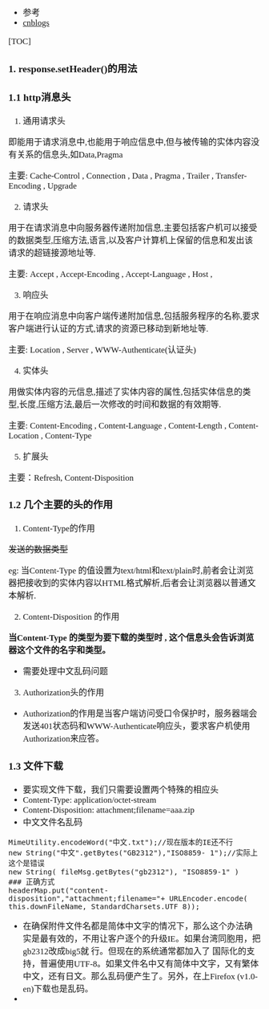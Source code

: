 <span  style="font-family: Simsun,serif; font-size: 17px; ">

- 参考
- [cnblogs](https://www.cnblogs.com/mingforyou/p/4259113.html)

[TOC]

### 1. response.setHeader()的用法

### 1.1 http消息头

1. 通用请求头

即能用于请求消息中,也能用于响应信息中,但与被传输的实体内容没有关系的信息头,如Data,Pragma

主要: Cache-Control , Connection , Data , Pragma , Trailer , Transfer-Encoding , Upgrade

2. 请求头

用于在请求消息中向服务器传递附加信息,主要包括客户机可以接受的数据类型,压缩方法,语言,以及客户计算机上保留的信息和发出该请求的超链接源地址等.

主要: Accept , Accept-Encoding , Accept-Language , Host ,

3. 响应头

用于在响应消息中向客户端传递附加信息,包括服务程序的名称,要求客户端进行认证的方式,请求的资源已移动到新地址等.

主要: Location , Server , WWW-Authenticate(认证头)

4. 实体头

用做实体内容的元信息,描述了实体内容的属性,包括实体信息的类型,长度,压缩方法,最后一次修改的时间和数据的有效期等.

主要: Content-Encoding , Content-Language , Content-Length , Content-Location , Content-Type

5. 扩展头

主要：Refresh, Content-Disposition

### 1.2 几个主要的头的作用

1. Content-Type的作用

~~发送的数据类型~~

eg: 当Content-Type 的值设置为text/html和text/plain时,前者会让浏览器把接收到的实体内容以HTML格式解析,后者会让浏览器以普通文本解析.

2. Content-Disposition 的作用

**当Content-Type 的类型为要下载的类型时 , 这个信息头会告诉浏览器这个文件的名字和类型。**

- 需要处理中文乱码问题

3. Authorization头的作用

- Authorization的作用是当客户端访问受口令保护时，服务器端会发送401状态码和WWW-Authenticate响应头，要求客户机使用Authorization来应答。


### 1.3 文件下载

- 要实现文件下载，我们只需要设置两个特殊的相应头
- Content-Type:       application/octet-stream
- Content-Disposition: attachment;filename=aaa.zip
- 中文文件名乱码
~~~
MimeUtility.encodeWord("中文.txt");//现在版本的IE还不行
new String("中文".getBytes("GB2312"),"ISO8859- 1");//实际上这个是错误
new String( fileMsg.getBytes("gb2312"), "ISO8859-1" )
### 正确方式
headerMap.put("content-disposition","attachment;filename="+ URLEncoder.encode( this.downFileName, StandardCharsets.UTF_8));
~~~
- 在确保附件文件名都是简体中文字的情况下，那么这个办法确实是最有效的，不用让客户逐个的升级IE。如果台湾同胞用，把gb2312改成big5就 行。但现在的系统通常都加入了 国际化的支持，普遍使用UTF-8。如果文件名中又有简体中文字，又有繁体中文，还有日文。那么乱码便产生了。另外，在上Firefox (v1.0-en)下载也是乱码。
- 


</span>